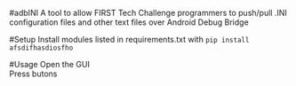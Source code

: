 #adbINI
A tool to allow FIRST Tech Challenge programmers to push/pull .INI configuration files and other text files over Android Debug Bridge

#Setup
Install modules listed in requirements.txt with `pip install afsdifhasdiosfho`

#Usage
Open the GUI\
Press butons
